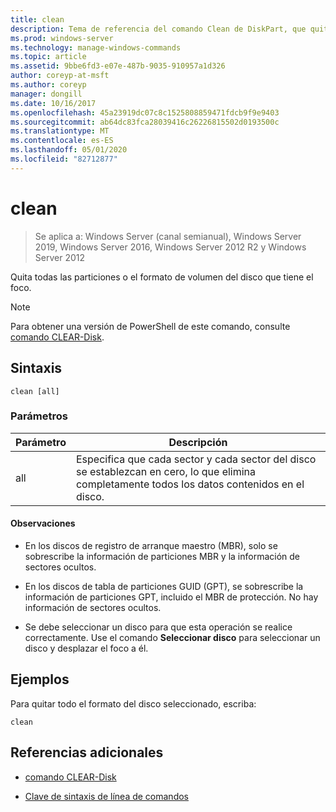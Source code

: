 ```yaml
---
title: clean
description: Tema de referencia del comando Clean de DiskPart, que quita todas las particiones o el formato de volumen del disco que tiene el foco.
ms.prod: windows-server
ms.technology: manage-windows-commands
ms.topic: article
ms.assetid: 9bbe6fd3-e07e-487b-9035-910957a1d326
author: coreyp-at-msft
ms.author: coreyp
manager: dongill
ms.date: 10/16/2017
ms.openlocfilehash: 45a23919dc07c8c1525808859471fdcb9f9e9403
ms.sourcegitcommit: ab64dc83fca28039416c26226815502d0193500c
ms.translationtype: MT
ms.contentlocale: es-ES
ms.lasthandoff: 05/01/2020
ms.locfileid: "82712877"
---
```

# <a name="clean"></a>clean

> Se aplica a: Windows Server (canal semianual), Windows Server 2019, Windows Server 2016, Windows Server 2012 R2 y Windows Server 2012

Quita todas las particiones o el formato de volumen del disco que tiene el foco.

>[!NOTE]
> Para obtener una versión de PowerShell de este comando, consulte [comando CLEAR-Disk](https://docs.microsoft.com/powershell/module/storage/clear-disk).

## <a name="syntax"></a>Sintaxis

```
clean [all]
```

### <a name="parameters"></a>Parámetros

| Parámetro | Descripción |
| --------- | ----------- |
| all | Especifica que cada sector y cada sector del disco se establezcan en cero, lo que elimina completamente todos los datos contenidos en el disco. |

#### <a name="remarks"></a>Observaciones

- En los discos de registro de arranque maestro (MBR), solo se sobrescribe la información de particiones MBR y la información de sectores ocultos.

- En los discos de tabla de particiones GUID (GPT), se sobrescribe la información de particiones GPT, incluido el MBR de protección. No hay información de sectores ocultos.

- Se debe seleccionar un disco para que esta operación se realice correctamente. Use el comando **Seleccionar disco** para seleccionar un disco y desplazar el foco a él.

## <a name="examples"></a>Ejemplos

Para quitar todo el formato del disco seleccionado, escriba:

```
clean
```

## <a name="additional-references"></a>Referencias adicionales

- [comando CLEAR-Disk](https://docs.microsoft.com/powershell/module/storage/clear-disk)

- [Clave de sintaxis de línea de comandos](command-line-syntax-key.md)

